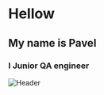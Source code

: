 # Hellow 
## My name is Pavel
### I Junior QA engineer

![Header](https://media.tenor.com/10Zdx_RXqgcAAAAC/programming-crazy.gif)
